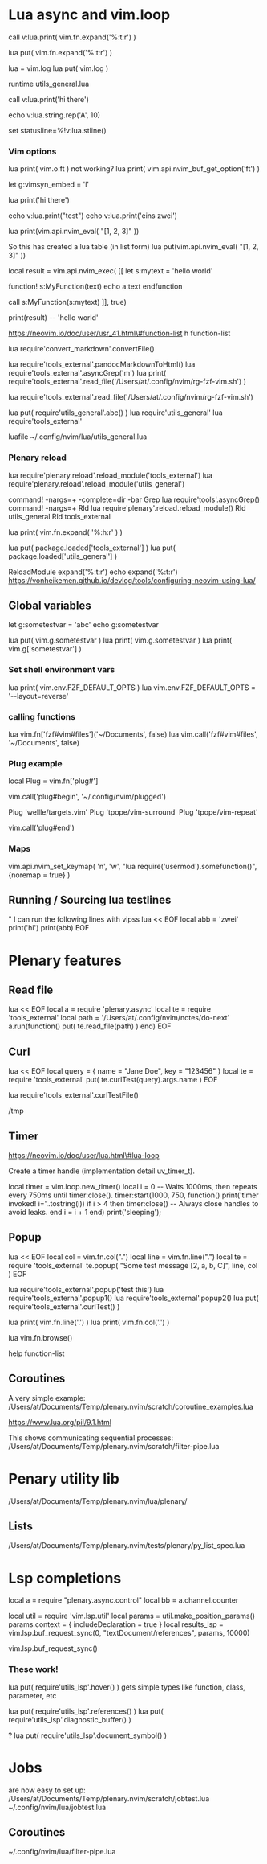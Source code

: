 
# Lua async and vim.loop

call v:lua.print( vim.fn.expand('%:t:r') )

lua put( vim.fn.expand('%:t:r') )

lua = vim.log
lua put( vim.log )

runtime utils_general.lua

call v:lua.print('hi there')

echo v:lua.string.rep('A', 10)

set statusline=%!v:lua.stline()

### Vim options
lua print( vim.o.ft )
not working?
lua print( vim.api.nvim_buf_get_option('ft') )

let g:vimsyn_embed = 'l'

lua print('hi there')

echo v:lua.print("test")
echo v:lua.print('eins zwei')

lua print(vim.api.nvim_eval( "[1, 2, 3]" ))

So this has created a lua table (in list form)
lua put(vim.api.nvim_eval( "[1, 2, 3]" ))

local result = vim.api.nvim_exec(
[[
let s:mytext = 'hello world'

function! s:MyFunction(text)
    echo a:text
endfunction

call s:MyFunction(s:mytext)
]],
true)

print(result) -- 'hello world'

https://neovim.io/doc/user/usr_41.html\#function-list
h function-list

lua require'convert_markdown'.convertFile()

lua require'tools_external'.pandocMarkdownToHtml()
lua require'tools_external'.asyncGrep('m')
lua print( require'tools_external'.read_file('/Users/at/.config/nvim/rg-fzf-vim.sh') )

lua require'tools_external'.read_file('/Users/at/.config/nvim/rg-fzf-vim.sh')

lua put( require'utils_general'.abc() )
lua require'utils_general'
lua require'tools_external'

luafile ~/.config/nvim/lua/utils_general.lua

### Plenary reload
lua require'plenary.reload'.reload_module('tools_external')
lua require'plenary.reload'.reload_module('utils_general')

command! -nargs=+ -complete=dir -bar Grep lua require'tools'.asyncGrep(<q-args>)
command! -nargs=+ Rld lua require'plenary'.reload.reload_module(<q-args>)
Rld utils_general
Rld tools_external

lua print( vim.fn.expand( '%:h:r' ) )

lua put( package.loaded['tools_external'] )
lua put( package.loaded['utils_general'] )

ReloadModule expand('%:t:r')
echo expand('%:t:r')
https://vonheikemen.github.io/devlog/tools/configuring-neovim-using-lua/


## Global variables
let g:sometestvar = 'abc'
echo g:sometestvar

lua put( vim.g.sometestvar )
lua print( vim.g.sometestvar )
lua print( vim.g['sometestvar'] )



### Set shell environment vars
lua print( vim.env.FZF_DEFAULT_OPTS )
lua vim.env.FZF_DEFAULT_OPTS = '--layout=reverse'

### calling functions
lua vim.fn['fzf#vim#files']('~/Documents', false)
lua vim.call('fzf#vim#files', '~/Documents', false)

### Plug example

local Plug = vim.fn['plug#']

vim.call('plug#begin', '~/.config/nvim/plugged')

Plug 'wellle/targets.vim'
Plug 'tpope/vim-surround'
Plug 'tpope/vim-repeat'

vim.call('plug#end')

### Maps
vim.api.nvim_set_keymap(
  'n',
  '<Leader>w',
  "<cmd>lua require('usermod').somefunction()<CR>",
  {noremap = true}
)

## Running / Sourcing lua testlines
" I can run the following lines with vip<space>ss
lua << EOF
local abb = 'zwei'
print('hi')
print(abb)
EOF


# Plenary features

## Read file

lua << EOF
local a = require 'plenary.async'
local te = require 'tools_external'
local path = '/Users/at/.config/nvim/notes/do-next'
a.run(function() put( te.read_file(path) ) end)
EOF

## Curl

lua << EOF
local query = { name = "Jane Doe", key = "123456" }
local te = require 'tools_external'
put( te.curlTest(query).args.name )
EOF

lua require'tools_external'.curlTestFile()


/tmp

## Timer
https://neovim.io/doc/user/lua.html\#lua-loop

Create a timer handle (implementation detail uv_timer_t).

local timer = vim.loop.new_timer()
local i = 0
-- Waits 1000ms, then repeats every 750ms until timer:close().
timer:start(1000, 750, function()
  print('timer invoked! i='..tostring(i))
  if i > 4 then
    timer:close()  -- Always close handles to avoid leaks.
  end
  i = i + 1
end)
print('sleeping');


## Popup

lua << EOF
local col = vim.fn.col(".")
local line = vim.fn.line(".")
local te = require 'tools_external'
te.popup( "Some test message [2, a, b, C]", line, col )
EOF

lua require'tools_external'.popup('test this')
lua require'tools_external'.popup1()
lua require'tools_external'.popup2()
lua put( require'tools_external'.curlTest() )

lua print( vim.fn.line('.') )
lua print( vim.fn.col('.') )

lua vim.fn.browse()

help function-list

## Coroutines

A very simple example: /Users/at/Documents/Temp/plenary.nvim/scratch/coroutine_examples.lua

https://www.lua.org/pil/9.1.html

This shows communicating sequential processes: /Users/at/Documents/Temp/plenary.nvim/scratch/filter-pipe.lua


# Penary utility lib
/Users/at/Documents/Temp/plenary.nvim/lua/plenary/

## Lists
/Users/at/Documents/Temp/plenary.nvim/tests/plenary/py_list_spec.lua

# Lsp completions
local a = require "plenary.async.control"
local bb = a.channel.counter

local util = require 'vim.lsp.util'
local params = util.make_position_params()
params.context = { includeDeclaration = true }
local results_lsp = vim.lsp.buf_request_sync(0, "textDocument/references", params, 10000)


vim.lsp.buf_request_sync()

### These work!
lua put( require'utils_lsp'.hover() )
gets simple types like function, class, parameter, etc

lua put( require'utils_lsp'.references() )
lua put( require'utils_lsp'.diagnostic_buffer() )

? lua put( require'utils_lsp'.document_symbol() )

# Jobs
are now easy to set up: /Users/at/Documents/Temp/plenary.nvim/scratch/jobtest.lua
~/.config/nvim/lua/jobtest.lua

## Coroutines
~/.config/nvim/lua/filter-pipe.lua








